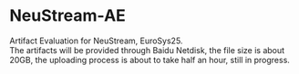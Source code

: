 # NeuStream-AE
Artifact Evaluation for NeuStream, EuroSys25.  
The artifacts will be provided through Baidu Netdisk, the file size is about 20GB, the uploading process is about to take half an hour, still in progress.
